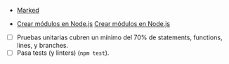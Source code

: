 

- [Marked](https://github.com/markedjs/marked/blob/master/docs/USING_PRO.md)



- [Crear módulos en Node.js](http://librosweb.es/libro/xhtml/capitulo_4/url.html)
[Crear módulos en Node.js](http://librosweb.es/libro/xhtml/capitulo_4/url.html)

- [ ] Pruebas unitarias cubren un mínimo del 70% de statements, functions,
      lines, y branches.
- [ ] Pasa tests (y linters) (`npm test`).
